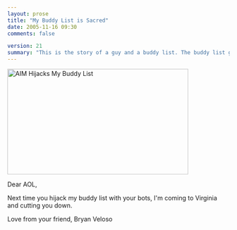```yaml
---
layout: prose
title: "My Buddy List is Sacred"
date: 2005-11-16 09:30
comments: false

version: 21
summary: "This is the story of a guy and a buddy list. The buddy list gets defiled by bots and said guy writes a friendly letter."
---
```


[<img src="http://static.flickr.com/33/63979669_c3caf11f19_o.png" width="410" height="240" alt="AIM Hijacks My Buddy List" />][1]

Dear AOL,

Next time you hijack my buddy list with your bots, I'm coming to Virginia and cutting you down.

Love from your friend,
Bryan Veloso

[1]: http://www.flickr.com/photos/avalonstar/63979669/ "Photo Sharing"
